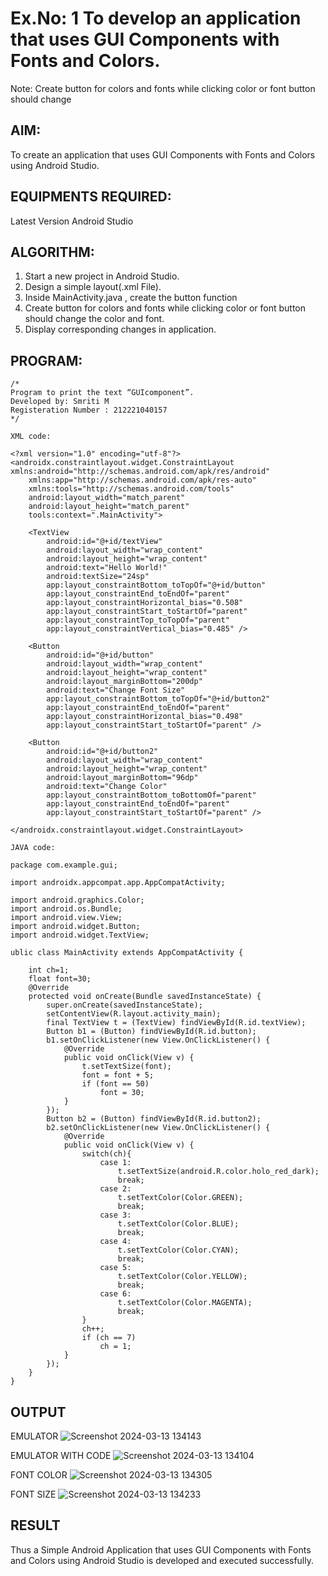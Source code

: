 # Ex.No: 1 To develop an application that uses GUI Components with Fonts and Colors. 
Note: Create button for colors and fonts while clicking color or font button should change 


## AIM:

To create an application that uses GUI Components with Fonts and Colors using Android Studio.

## EQUIPMENTS REQUIRED:

Latest Version Android Studio

## ALGORITHM:

1. Start a new project in Android Studio.
2. Design a simple layout(.xml File).
3. Inside MainActivity.java , create the button function
4. Create button for colors and fonts while clicking color or font button should change the color and font.
5. Display corresponding changes in application.  
   
## PROGRAM:
```
/*
Program to print the text “GUIcomponent”.
Developed by: Smriti M
Registeration Number : 212221040157
*/

XML code:

<?xml version="1.0" encoding="utf-8"?>
<androidx.constraintlayout.widget.ConstraintLayout xmlns:android="http://schemas.android.com/apk/res/android"
    xmlns:app="http://schemas.android.com/apk/res-auto"
    xmlns:tools="http://schemas.android.com/tools"
    android:layout_width="match_parent"
    android:layout_height="match_parent"
    tools:context=".MainActivity">

    <TextView
        android:id="@+id/textView"
        android:layout_width="wrap_content"
        android:layout_height="wrap_content"
        android:text="Hello World!"
        android:textSize="24sp"
        app:layout_constraintBottom_toTopOf="@+id/button"
        app:layout_constraintEnd_toEndOf="parent"
        app:layout_constraintHorizontal_bias="0.508"
        app:layout_constraintStart_toStartOf="parent"
        app:layout_constraintTop_toTopOf="parent"
        app:layout_constraintVertical_bias="0.485" />

    <Button
        android:id="@+id/button"
        android:layout_width="wrap_content"
        android:layout_height="wrap_content"
        android:layout_marginBottom="200dp"
        android:text="Change Font Size"
        app:layout_constraintBottom_toTopOf="@+id/button2"
        app:layout_constraintEnd_toEndOf="parent"
        app:layout_constraintHorizontal_bias="0.498"
        app:layout_constraintStart_toStartOf="parent" />

    <Button
        android:id="@+id/button2"
        android:layout_width="wrap_content"
        android:layout_height="wrap_content"
        android:layout_marginBottom="96dp"
        android:text="Change Color"
        app:layout_constraintBottom_toBottomOf="parent"
        app:layout_constraintEnd_toEndOf="parent"
        app:layout_constraintStart_toStartOf="parent" />

</androidx.constraintlayout.widget.ConstraintLayout>

JAVA code:

package com.example.gui;

import androidx.appcompat.app.AppCompatActivity;

import android.graphics.Color;
import android.os.Bundle;
import android.view.View;
import android.widget.Button;
import android.widget.TextView;

ublic class MainActivity extends AppCompatActivity {

    int ch=1;
    float font=30;
    @Override
    protected void onCreate(Bundle savedInstanceState) {
        super.onCreate(savedInstanceState);
        setContentView(R.layout.activity_main);
        final TextView t = (TextView) findViewById(R.id.textView);
        Button b1 = (Button) findViewById(R.id.button);
        b1.setOnClickListener(new View.OnClickListener() {
            @Override
            public void onClick(View v) {
                t.setTextSize(font);
                font = font + 5;
                if (font == 50)
                    font = 30;
            }
        });
        Button b2 = (Button) findViewById(R.id.button2);
        b2.setOnClickListener(new View.OnClickListener() {
            @Override
            public void onClick(View v) {
                switch(ch){
                    case 1:
                        t.setTextSize(android.R.color.holo_red_dark);
                        break;
                    case 2:
                        t.setTextColor(Color.GREEN);
                        break;
                    case 3:
                        t.setTextColor(Color.BLUE);
                        break;
                    case 4:
                        t.setTextColor(Color.CYAN);
                        break;
                    case 5:
                        t.setTextColor(Color.YELLOW);
                        break;
                    case 6:
                        t.setTextColor(Color.MAGENTA);
                        break;
                }
                ch++;
                if (ch == 7)
                    ch = 1;
            }
        });
    }
}

```

## OUTPUT

EMULATOR
![Screenshot 2024-03-13 134143](https://github.com/SmritiManikand/GUI-components/assets/113674204/ddac0df7-6b09-473a-b476-a1d93a9125cc)

EMULATOR WITH CODE 
![Screenshot 2024-03-13 134104](https://github.com/SmritiManikand/GUI-components/assets/113674204/b7abc6ad-4383-43d3-b755-0da4683780ab)

FONT COLOR
![Screenshot 2024-03-13 134305](https://github.com/SmritiManikand/GUI-components/assets/113674204/1ffb1345-4eba-48c3-9f40-c661f3865a0f)

FONT SIZE
![Screenshot 2024-03-13 134233](https://github.com/SmritiManikand/GUI-components/assets/113674204/e293e8aa-3f29-45e4-bb13-858ac97fb7c5)

## RESULT
Thus a Simple Android Application that uses GUI Components with Fonts and Colors using Android Studio is developed and executed successfully.


